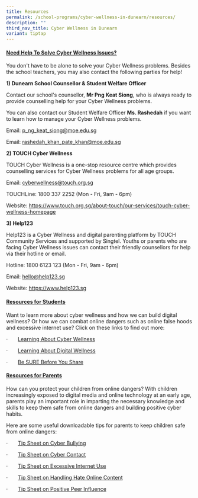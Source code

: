 ```yaml
---
title: Resources
permalink: /school-programs/cyber-wellness-in-dunearn/resources/
description: ""
third_nav_title: Cyber Wellness in Dunearn
variant: tiptap
---
```

<h4><strong><u>Need Help To Solve Cyber Wellness Issues?</u></strong></h4>
<p>You don't have to be alone to solve your Cyber Wellness problems. Besides
the school teachers, you may also contact the following parties for help!</p>
<p><strong>1) Dunearn School Counsellor &amp; Student Welfare Officer</strong>
</p>
<p>Contact our school's counsellor, <strong>Mr Png Keat Siong</strong>, who
is always ready to provide counselling help for your Cyber Wellness problems.</p>
<p>You can also contact our Student Welfare Officer <strong>Ms. Rashedah</strong> if
you want to learn how to manage your Cyber Wellness problems.</p>
<p>Email:&nbsp;<a href="mailto:p_ng_keat_siong@moe.edu.sg" rel="noopener noreferrer nofollow" target="_blank">p_ng_keat_siong@moe.edu.sg</a>
</p>
<p>Email: <a href="mailto:rashedah_khan_pate_khan@moe.edu.sg" rel="noopener noreferrer nofollow" target="_blank">rashedah_khan_pate_khan@moe.edu.sg</a>
</p>
<p><strong>2) TOUCH Cyber Wellness</strong>
</p>
<p>TOUCH Cyber Wellness is a one-stop resource centre which provides counselling
services for Cyber Wellness problems for all age groups.</p>
<p>Email:&nbsp;<a href="mailto:cyberwellness@touch.org.sg" rel="noopener noreferrer nofollow" target="_blank">cyberwellness@touch.org.sg</a>
</p>
<p>TOUCHLine: 1800 337 2252 (Mon - Fri, 9am - 6pm)</p>
<p>Website:&nbsp;<a href="https://www.touch.org.sg/about-touch/our-services/touch-cyber-wellness-homepage" rel="noopener noreferrer nofollow" target="_blank">https://www.touch.org.sg/about-touch/our-services/touch-cyber-wellness-homepage</a>
</p>
<p><strong>3) Help123</strong>
</p>
<p>Help123 is a Cyber Wellness and digital parenting platform by TOUCH Community
Services and supported by Singtel. Youths or parents who are facing Cyber
Wellness&nbsp;issues can contact their friendly counsellors for help via
their hotline or email.</p>
<p>Hotline: 1800 6123 123&nbsp;(Mon - Fri, 9am - 6pm)</p>
<p>Email: <a href="mailto:hello@help123.sg" rel="noopener noreferrer nofollow" target="_blank">hello@help123.sg</a>
</p>
<p>Website:&nbsp;<a href="https://www.help123.sg" rel="noopener noreferrer nofollow" target="_blank">https://www.help123.sg</a>
</p>
<h4><strong><u>Resources for Students</u></strong></h4>
<p>Want to learn more about cyber wellness and how we can build digital wellness?
Or how we can combat online dangers such as online false hoods and excessive
internet use? Click on these links to find out more:</p>
<p>·&nbsp;&nbsp;&nbsp;&nbsp;&nbsp;&nbsp; <a href="https://www.healthhub.sg/programmes/mindsg/caring-for-ourselves/learning-about-cyber-wellness-teens#home" rel="noopener noreferrer nofollow" target="_blank">Learning About Cyber Wellness</a>
</p>
<p>·&nbsp;&nbsp;&nbsp;&nbsp;&nbsp;&nbsp; <a href="https://www.imda.gov.sg/digitalforlife/digitalwellness" rel="noopener noreferrer nofollow" target="_blank">Learning About Digital Wellness</a>
</p>
<p>·&nbsp;&nbsp;&nbsp;&nbsp;&nbsp;&nbsp; <a href="https://www.nlb.gov.sg/main/site/sure-elevated" rel="noopener noreferrer nofollow" target="_blank">Be SURE Before You Share</a>
</p>
<h4><strong><u>Resources for Parents</u></strong></h4>
<p>How can you protect your children from online dangers? With children increasingly
exposed to digital media and online technology at an early age, parents
play an important role in imparting the necessary knowledge and skills
to keep them safe from online dangers and building positive cyber habits.</p>
<p>Here are some useful downloadable tips for parents to keep children safe
from online dangers:</p>
<p>·&nbsp;&nbsp;&nbsp;&nbsp;&nbsp;&nbsp; <a href="/files/Cyberwellness resources/Tip_Sheet_on_Cyber_Bullying_updated_8Apr2024.pdf" rel="noopener noreferrer nofollow" target="_blank">Tip Sheet on Cyber Bullying</a>
</p>
<p>·&nbsp;&nbsp;&nbsp;&nbsp;&nbsp;&nbsp; <a href="/files/Cyberwellness resources/Tip_sheet_on_cyber_contact_updated_26Apr24.pdf" rel="noopener noreferrer nofollow" target="_blank">Tip Sheet on Cyber Contact</a>
</p>
<p>·&nbsp;&nbsp;&nbsp;&nbsp;&nbsp;&nbsp; <a href="/files/Cyberwellness resources/Tip_sheet_on_excessive_internet_use_updated_26Apr24.pdf" rel="noopener noreferrer nofollow" target="_blank">Tip Sheet on Excessive Internet Use</a>
</p>
<p>·&nbsp;&nbsp;&nbsp;&nbsp;&nbsp;&nbsp; <a href="/files/Cyberwellness resources/Tip_Sheet_on_handling_online_content_updated_8Apr2024.pdf" rel="noopener noreferrer nofollow" target="_blank">Tip Sheet on Handling Hate Online Content</a>
</p>
<p>·&nbsp;&nbsp;&nbsp;&nbsp;&nbsp;&nbsp; <a href="/files/Cyberwellness resources/Tip_Sheet_on_positive_peer_influence_updated_26Apr24.pdf" rel="noopener noreferrer nofollow" target="_blank">Tip Sheet on Positive Peer Influence</a>
</p>